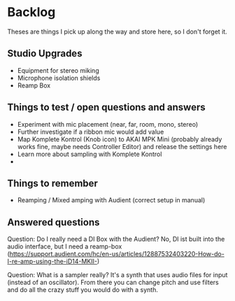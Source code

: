 # Backlog

Theses are things I pick up along the way and store here, so I don't forget it.

## Studio Upgrades

* Equipment for stereo miking
* Microphone isolation shields
* Reamp Box


## Things to test / open questions and answers

* Experiment with mic placement (near, far, room, mono, stereo)
* Further investigate if a ribbon mic would add value
* Map Komplete Kontrol (Knob icon) to AKAI MPK Mini (probably already works fine, maybe needs Controller Editor) and release the settings here
* Learn more about sampling with Komplete Kontrol
* 

## Things to remember

* Reamping / Mixed amping with Audient (correct setup in manual)


## Answered questions

Question: Do I really need a DI Box with the Audient? 
No, DI ist built into the audio interface, but I need a reamp-box (https://support.audient.com/hc/en-us/articles/12887532403220-How-do-I-re-amp-using-the-iD14-MKII-)

Question: What is a sampler really?
It's a synth that uses audio files for input (instead of an oscillator). From there you can change pitch and use filters and do all the crazy stuff you would do with a synth.
